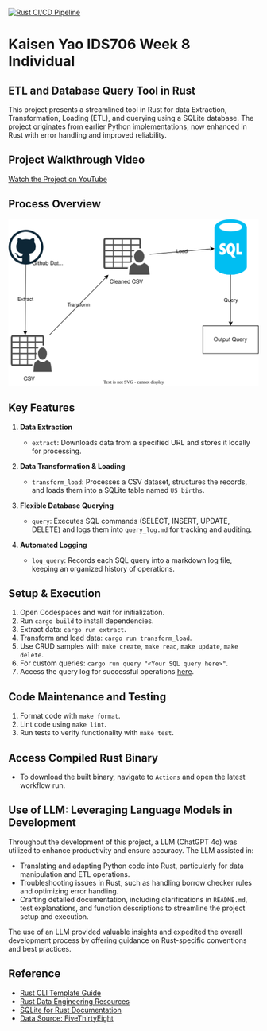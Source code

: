 [![Rust CI/CD Pipeline](https://github.com/nogibjj/Kaisen_Yao_IDS706_Week8_Individual/actions/workflows/ci.yml/badge.svg)](https://github.com/nogibjj/Kaisen_Yao_IDS706_Week8_Individual/actions/workflows/ci.yml)

# Kaisen Yao IDS706 Week 8 Individual
## ETL and Database Query Tool in Rust

This project presents a streamlined tool in Rust for data Extraction, Transformation, Loading (ETL), and querying using a SQLite database. The project originates from earlier Python implementations, now enhanced in Rust with error handling and improved reliability.

## Project Walkthrough Video 
[Watch the Project on YouTube](https://youtu.be/YmccvoiMTLw)

## Process Overview
![ETL Process Flow](etl_flow.svg)

## Key Features

1. **Data Extraction**
   - `extract`: Downloads data from a specified URL and stores it locally for processing.

2. **Data Transformation & Loading**
   - `transform_load`: Processes a CSV dataset, structures the records, and loads them into a SQLite table named `US_births`.

3. **Flexible Database Querying**
   - `query`: Executes SQL commands (SELECT, INSERT, UPDATE, DELETE) and logs them into `query_log.md` for tracking and auditing.

4. **Automated Logging**
   - `log_query`: Records each SQL query into a markdown log file, keeping an organized history of operations.

## Setup & Execution
1. Open Codespaces and wait for initialization.
2. Run `cargo build` to install dependencies.
3. Extract data: `cargo run extract`.
4. Transform and load data: `cargo run transform_load`.
5. Use CRUD samples with `make create`, `make read`, `make update`, `make delete`.
6. For custom queries: `cargo run query "<Your SQL query here>"`.
7. Access the query log for successful operations [here](https://github.com/nogibjj/Kaisen_Yao_IDS706_Week8_Individual/blob/main/query_log.md).

## Code Maintenance and Testing
1. Format code with `make format`.
2. Lint code using `make lint`.
3. Run tests to verify functionality with `make test`.

## Access Compiled Rust Binary
- To download the built binary, navigate to `Actions` and open the latest workflow run.

## Use of LLM: Leveraging Language Models in Development
Throughout the development of this project, a LLM (ChatGPT 4o) was utilized to enhance productivity and ensure accuracy. The LLM assisted in:

- Translating and adapting Python code into Rust, particularly for data manipulation and ETL operations.
- Troubleshooting issues in Rust, such as handling borrow checker rules and optimizing error handling.
- Crafting detailed documentation, including clarifications in `README.md`, test explanations, and function descriptions to streamline the project setup and execution.

The use of an LLM provided valuable insights and expedited the overall development process by offering guidance on Rust-specific conventions and best practices.

## Reference
* [Rust CLI Template Guide](https://github.com/kbknapp/rust-cli-template)
* [Rust Data Engineering Resources](https://github.com/nogibjj/rust-data-engineering)
* [SQLite for Rust Documentation](https://docs.rs/sqlite/latest/sqlite/)
* [Data Source: FiveThirtyEight](https://github.com/fivethirtyeight/data)
